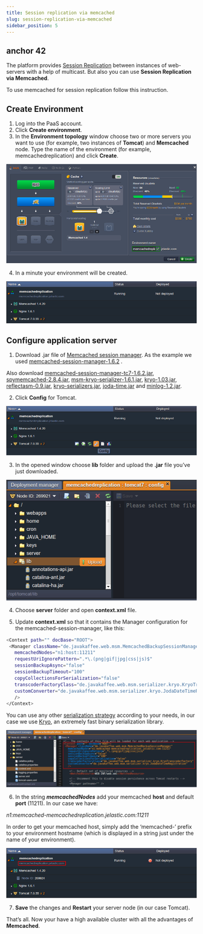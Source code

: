 ```yaml
---
title: Session replication via memcached
slug: session-replication-via-memcached
sidebar_position: 5
---
```


## anchor 42

The platform provides [Session Replication](/docs/ApplicationSetting/Scaling%20And%20Clustering/Session%20Replication%20for%20HA) between instances of web-servers with a help of multicast. But also you can use **Session Replication via Memcached**.

To use memcached for session replication follow this instruction.

## Create Environment

1. Log into the PaaS account.
2. Click **Create environment**.
3. In the **Environment topology** window choose two or more servers you want to use (for example, two instances of **Tomcat**) and **Memcached** node. Type the name of the environment (for example, memcachedreplication) and click **Create**.

<div style={{
    display:'flex',
    justifyContent: 'center',
    margin: '0 0 1rem 0'
}}>

![Locale Dropdown](./img/SessionReplicationViaMemcached/01-environment-wizard.png)

</div>

4. In a minute your environment will be created.

<div style={{
    display:'flex',
    justifyContent: 'center',
    margin: '0 0 1rem 0'
}}>

![Locale Dropdown](./img/SessionReplicationViaMemcached/02-environment-for-memcached-replication.png)

</div>

## Configure application server

1. Download .jar file of [Memcached session manager](https://code.google.com/archive/p/memcached-session-manager/). As the example we used [memcached-session-manager-1.6.2](https://code.google.com/archive/p/memcached-session-manager/) .

Also download [memcached-session-manager-tc7-1.6.2.jar](https://code.google.com/archive/p/memcached-session-manager/downloads), [spymemcached-2.8.4.jar](https://code.google.com/archive/p/spymemcached/downloads), [msm-kryo-serializer-1.6.1.jar](https://code.google.com/archive/p/memcached-session-manager/downloads), [kryo-1.03.jar](https://code.google.com/archive/p/memcached-session-manager/downloads), [reflectasm-0.9.jar](https://code.google.com/archive/p/memcached-session-manager/downloads), [kryo-serializers.jar](https://mvnrepository.com/artifact/de.javakaffee/kryo-serializers), <a href="https://repo1.maven.org/maven2/joda-time/joda-time/1.5.2/joda-time-1.5.2.jar" target="_blank" rel="nofollow noopener">joda-time.jar</a>
and [minlog-1.2.jar](https://code.google.com/archive/p/memcached-session-manager/downloads).

2. Click **Config** for Tomcat.

<div style={{
    display:'flex',
    justifyContent: 'center',
    margin: '0 0 1rem 0'
}}>

![Locale Dropdown](./img/SessionReplicationViaMemcached/03-tomcat-config.png)

</div>

3. In the opened window choose **lib** folder and upload the **.jar** file you’ve just downloaded.

<div style={{
    display:'flex',
    justifyContent: 'center',
    margin: '0 0 1rem 0'
}}>

![Locale Dropdown](./img/SessionReplicationViaMemcached/04-upload-libraries.png)

</div>

4. Choose **server** folder and open **context.xml** file.

5. Update **context.xml** so that it contains the Manager configuration for the memcached-session-manager, like this:

```bash
<Context path="" docBase="ROOT">
 <Manager className="de.javakaffee.web.msm.MemcachedBackupSessionManager"
   memcachedNodes="n1:host:11211"
   requestUriIgnorePattern=".*\.(png|gif|jpg|css|js)$"
   sessionBackupAsync="false"
   sessionBackupTimeout="100"
   copyCollectionsForSerialization="false"
   transcoderFactoryClass="de.javakaffee.web.msm.serializer.kryo.KryoTranscoderFactory"
   customConverter="de.javakaffee.web.msm.serializer.kryo.JodaDateTimeRegistration"
   />
</Context>
```

You can use any other [serialization strategy](https://code.google.com/archive/p/memcached-session-manager/wikis/SerializationStrategies.wiki) according to your needs, in our case we use [Kryo](https://code.google.com/archive/p/kryo/), an extremely fast binary serialization library.

<div style={{
    display:'flex',
    justifyContent: 'center',
    margin: '0 0 1rem 0'
}}>

![Locale Dropdown](./img/SessionReplicationViaMemcached/05-configure-context-xml.png)

</div>

6. In the string **_memcachedNodes_** add your memcached **host** and default **port** (11211). In our case we have:

_n1:memcached-memcachedreplication.jelastic.com:11211_

In order to get your memcached host, simply add the ‘memcached-’ prefix to your environment hostname (which is displayed in a string just under the name of your environment).

<div style={{
    display:'flex',
    justifyContent: 'center',
    margin: '0 0 1rem 0'
}}>

![Locale Dropdown](./img/SessionReplicationViaMemcached/06-environment-domain.png)

</div>

7. **Save** the changes and **Restart** your server node (in our case Tomcat).

That’s all. Now your have a high available cluster with all the advantages of **Memcached**.
